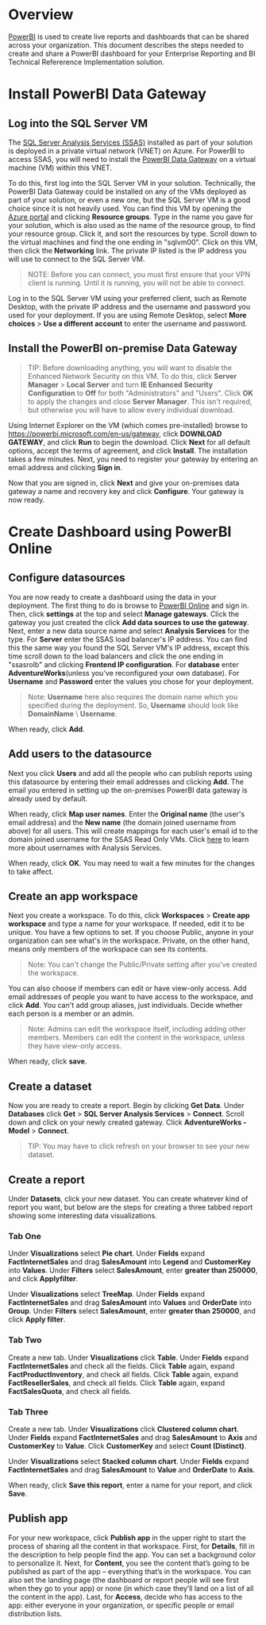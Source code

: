 # Overview

[PowerBI](https://powerbi.microsoft.com/en-us/) is used to create live reports and dashboards that can be shared across your organization. This document describes the steps needed to create and share a PowerBI dashboard for your Enterprise Reporting and BI Technical Refererence Implementation solution.

# Install PowerBI Data Gateway

## Log into the SQL Server VM

The [SQL Server Analysis Services (SSAS)](https://docs.microsoft.com/en-us/sql/analysis-services/analysis-services) installed as part of your solution is deployed in a private virtual network (VNET) on Azure. For PowerBI to access SSAS, you will need to install the [PowerBI Data Gateway](https://powerbi.microsoft.com/en-us/gateway/) on a virtual machine (VM) within this VNET.

To do this, first log into the SQL Server VM in your solution. Technically, the PowerBI Data Gateway could be installed on any of the VMs deployed as part of your solution, or even a new one, but the SQL Server VM is a good choice since it is not heavily used. You can find this VM by opening the [Azure portal](https://portal.azure.com/) and clicking **Resource groups**. Type in the name you gave for your solution, which is also used as the name of the resource group, to find your resource group. Click it, and sort the resources by type. Scroll down to the virtual machines and find the one ending in "sqlvm00". Click on this VM, then click the **Networking** link. The private IP listed is the IP address you will use to connect to the SQL Server VM.

> NOTE: Before you can connect, you must first ensure that your VPN client is running. Until it is running, you will not be able to connect.

Log in to the SQL Server VM using your preferred client, such as Remote Desktop, with the private IP address and the username and password you used for your deployment. If you are using Remote Desktop, select **More choices** > **Use a different account** to enter the username and password.

## Install the PowerBI on-premise Data Gateway

> TIP: Before downloading anything, you will want to disable the Enhanced Network Security on this VM. To do this, click **Server Manager** > **Local Server** and turn **IE Enhanced Security Configuration** to **Off** for both "Administrators" and "Users". Click **OK** to apply the changes and close **Server Manager**. This isn't required, but otherwise you will have to allow every individual download.

Using Internet Explorer on the VM (which comes pre-installed) browse to https://powerbi.microsoft.com/en-us/gateway, click **DOWNLOAD GATEWAY**, and click **Run** to begin the download. Click **Next** for all default options, accept the terms of agreement, and click **Install**. The installation takes a few minutes. Next, you need to register your gateway by entering an email address and clicking **Sign in**.

Now that you are signed in, click **Next** and give your on-premises data gateway a name and recovery key and click **Configure**. Your gateway is now ready.

# Create Dashboard using PowerBI Online

## Configure datasources

You are now ready to create a dashboard using the data in your deployment. The first thing to do is browse to  [PowerBI Online](https://powerbi.microsoft.com) and sign in. Then, click **settings** at the top and select **Manage gateways**. Click the gateway you just created the click **Add data sources to use the gateway**. Next, enter a new data source name and select **Analysis Services** for the type. For **Server** enter the SSAS load balancer's IP address. You can find this the same way you found the SQL Server VM's IP address, except this time scroll down to the load balancers and click the one ending in "ssasrolb" and clicking **Frontend IP configuration**. For **database** enter **AdventureWorks**(unless you've reconfigured your own database). For **Username** and **Password** enter the values you chose for your deployment.

> Note: **Username** here also requires the domain name which you specified during the deployment. So, **Username** should look like **DomainName** \ **Username**.

When ready, click **Add**.

## Add users to the datasource

Next you click **Users** and add all the people who can publish reports using this datasource by entering their email addresses and clicking **Add**. The email you entered in setting up the on-premises PowerBI data gateway is already used by default.

When ready, click **Map user names**. Enter the **Original name** (the user's email address) and the **New name** (the domain joined username from above) for all users. This will create mappings for each user's email id to the domain joined username for the SSAS Read Only VMs. Click [here](https://powerbi.microsoft.com/en-us/documentation/powerbi-gateway-enterprise-manage-ssas/#usernames-with-analysis-services) to learn more about usernames with Analysis Services.

When ready, click **OK**. You may need to wait a few minutes for the changes to take affect.

## Create an app workspace

Next you create a workspace. To do this, click **Workspaces** > **Create app workspace** and type a name for your workspace. If needed, edit it to be unique. You have a few options to set. If you choose Public, anyone in your organization can see what's in the workspace. Private, on the other hand, means only members of the workspace can see its contents.

> Note: You can't change the Public/Private setting after you've created the workspace.

You can also choose if members can edit or have view-only access. Add email addresses of people you want to have access to the workspace, and click **Add**. You can't add group aliases, just individuals. Decide whether each person is a member or an admin.

> Note: Admins can edit the workspace itself, including adding other members. Members can edit the content in the workspace, unless they have view-only access.

When ready, click **save**.

## Create a dataset

Now you are ready to create a report. Begin by clicking **Get Data**. Under **Databases** click **Get** > **SQL Server Analysis Services** > **Connect**. Scroll down and click on your newly created gateway. Click **AdventureWorks - Model** > **Connect**.

> TIP: You may have to click refresh on your browser to see your new dataset.

## Create a report

Under **Datasets**, click your new dataset. You can create whatever kind of report you want, but below are the steps for creating a three tabbed report showing some interesting data visualizations.

### Tab One

Under **Visualizations** select **Pie chart**. Under **Fields** expand **FactInternetSales** and drag **SalesAmount** into **Legend** and **CustomerKey** into **Values**. Under **Filters** select **SalesAmount**, enter **greater than 250000**, and click **Applyfilter**.

Under **Visualizations** select **TreeMap**. Under **Fields** expand **FactInternetSales** and drag **SalesAmount** into **Values** and **OrderDate** into **Group**. Under **Filters** select **SalesAmount**, enter **greater than 250000**, and click **Apply filter**.

### Tab Two

Create a new tab. Under **Visualizations** click **Table**. Under **Fields** expand **FactInternetSales** and check all the fields. Click **Table** again, expand **FactProductInventory**, and check all fields. Click **Table** again, expand **FactResellerSales**, and check all fields. Click **Table** again, expand **FactSalesQuota**, and check all fields.

### Tab Three

Create a new tab. Under **Visualizations** click **Clustered column chart**. Under **Fields** expand **FactInternetSales** and drag **SalesAmount** to **Axis** and **CustomerKey** to **Value**. Click **CustomerKey** and select **Count (Distinct)**.

Under **Visualizations** select **Stacked column chart**. Under **Fields** expand **FactInternetSales** and drag **SalesAmount** to **Value** and **OrderDate** to **Axis**.

When ready, click **Save this report**, enter a name for your report, and click **Save**.

## Publish app

For your new workspace, click **Publish app** in the upper right to start the process of sharing all the content in that workspace. First, for **Details**, fill in the description to help people find the app. You can set a background color to personalize it. Next, for **Content**, you see the content that’s going to be published as part of the app – everything that’s in the workspace. You can also set the landing page (the dashboard or report people will see first when they go to your app) or none (in which case they’ll land on a list of all the content in the app). Last, for **Access**, decide who has access to the app: either everyone in your organization, or specific people or email distribution lists.